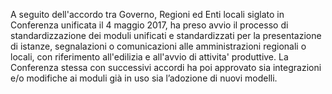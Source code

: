 A seguito dell'accordo tra Governo, Regioni ed Enti locali siglato in Conferenza unificata il 4 maggio 2017, ha preso avvio il processo di standardizzazione dei moduli unificati e standardizzati per la  presentazione  di istanze, segnalazioni o comunicazioni alle amministrazioni  regionali o locali, con  riferimento all'edilizia e all'avvio di attivita' produttive.
La Conferenza stessa con successivi accordi ha poi approvato sia integrazioni e/o modifiche ai moduli già in uso sia l’adozione di nuovi modelli.

